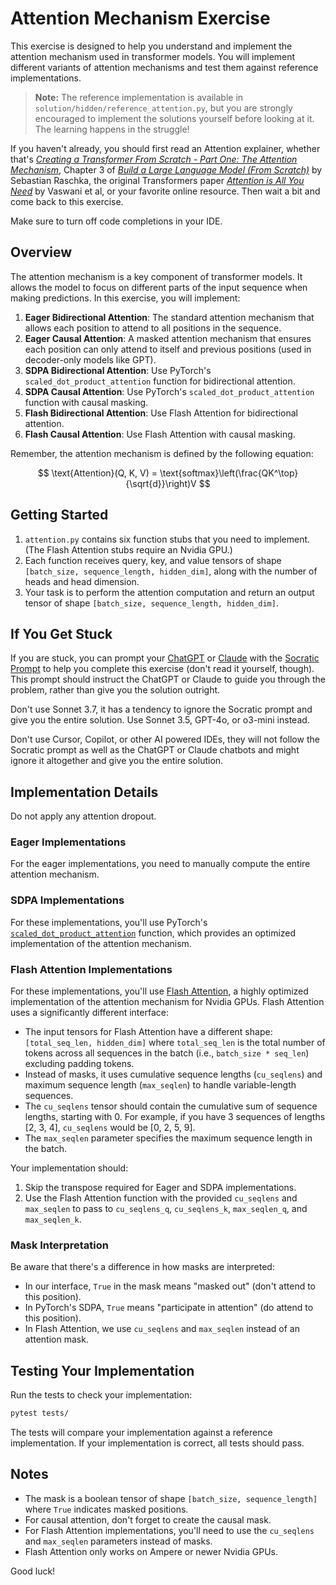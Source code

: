 # Attention Mechanism Exercise

This exercise is designed to help you understand and implement the attention mechanism used in transformer models. You will implement different variants of attention mechanisms and test them against reference implementations.

> **Note:** The reference implementation is available in `solution/hidden/reference_attention.py`, but you are strongly encouraged to implement the solutions yourself before looking at it. The learning happens in the struggle!

If you haven't already, you should first read an Attention explainer, whether that's [*Creating a Transformer From Scratch - Part One: The Attention Mechanism*](https://benjaminwarner.dev/2023/07/01/attention-mechanism.html), Chapter 3 of [*Build a Large Language Model (From Scratch)*](https://sebastianraschka.com/books) by Sebastian Raschka, the original Transformers paper [*Attention is All You Need*](https://arxiv.org/abs/1706.03762) by Vaswani et al, or your favorite online resource. Then wait a bit and come back to this exercise.

Make sure to turn off code completions in your IDE.

## Overview

The attention mechanism is a key component of transformer models. It allows the model to focus on different parts of the input sequence when making predictions. In this exercise, you will implement:

1. **Eager Bidirectional Attention**: The standard attention mechanism that allows each position to attend to all positions in the sequence.
2. **Eager Causal Attention**: A masked attention mechanism that ensures each position can only attend to itself and previous positions (used in decoder-only models like GPT).
3. **SDPA Bidirectional Attention**: Use PyTorch's `scaled_dot_product_attention` function for bidirectional attention.
4. **SDPA Causal Attention**: Use PyTorch's `scaled_dot_product_attention` function with causal masking.
5. **Flash Bidirectional Attention**: Use Flash Attention for bidirectional attention.
6. **Flash Causal Attention**: Use Flash Attention with causal masking.

Remember, the attention mechanism is defined by the following equation:

$$
\text{Attention}(Q, K, V) = \text{softmax}\left(\frac{QK^\top}{\sqrt{d}}\right)V
$$

## Getting Started

1. `attention.py` contains six function stubs that you need to implement. (The Flash Attention stubs require an Nvidia GPU.)
2. Each function receives query, key, and value tensors of shape `[batch_size, sequence_length, hidden_dim]`, along with the number of heads and head dimension.
3. Your task is to perform the attention computation and return an output tensor of shape `[batch_size, sequence_length, hidden_dim]`.

## If You Get Stuck

If you are stuck, you can prompt your [ChatGPT](https://chatgpt.com) or [Claude](https://claude.ai) with the [Socratic Prompt](socratic_prompt.md) to help you complete this exercise (don't read it yourself, though). This prompt should instruct the ChatGPT or Claude to guide you through the problem, rather than give you the solution outright.

Don't use Sonnet 3.7, it has a tendency to ignore the Socratic prompt and give you the entire solution. Use Sonnet 3.5, GPT-4o, or o3-mini instead.

Don't use Cursor, Copilot, or other AI powered IDEs, they will not follow the Socratic prompt as well as the ChatGPT or Claude chatbots and might ignore it altogether and give you the entire solution.

## Implementation Details

Do not apply any attention dropout.

### Eager Implementations

For the eager implementations, you need to manually compute the entire attention mechanism.

### SDPA Implementations

For these implementations, you'll use PyTorch's [`scaled_dot_product_attention`](https://pytorch.org/docs/stable/generated/torch.nn.functional.scaled_dot_product_attention.html) function, which provides an optimized implementation of the attention mechanism.

### Flash Attention Implementations

For these implementations, you'll use [Flash Attention](https://github.com/Dao-AILab/flash-attention), a highly optimized implementation of the attention mechanism for Nvidia GPUs. Flash Attention uses a significantly different interface:

- The input tensors for Flash Attention have a different shape: `[total_seq_len, hidden_dim]` where `total_seq_len` is the total number of tokens across all sequences in the batch (i.e., `batch_size * seq_len`) excluding padding tokens.
- Instead of masks, it uses cumulative sequence lengths (`cu_seqlens`) and maximum sequence length (`max_seqlen`) to handle variable-length sequences.
- The `cu_seqlens` tensor should contain the cumulative sum of sequence lengths, starting with 0. For example, if you have 3 sequences of lengths [2, 3, 4], `cu_seqlens` would be [0, 2, 5, 9].
- The `max_seqlen` parameter specifies the maximum sequence length in the batch.

Your implementation should:
1. Skip the transpose required for Eager and SDPA implementations.
2. Use the Flash Attention function with the provided `cu_seqlens` and `max_seqlen` to pass to `cu_seqlens_q`, `cu_seqlens_k`, `max_seqlen_q`, and `max_seqlen_k`.

### Mask Interpretation

Be aware that there's a difference in how masks are interpreted:
- In our interface, `True` in the mask means "masked out" (don't attend to this position).
- In PyTorch's SDPA, `True` means "participate in attention" (do attend to this position).
- In Flash Attention, we use `cu_seqlens` and `max_seqlen` instead of an attention mask.

## Testing Your Implementation

Run the tests to check your implementation:

```bash
pytest tests/
```

The tests will compare your implementation against a reference implementation. If your implementation is correct, all tests should pass.

## Notes

- The mask is a boolean tensor of shape `[batch_size, sequence_length]` where `True` indicates masked positions.
- For causal attention, don't forget to create the causal mask.
- For Flash Attention implementations, you'll need to use the `cu_seqlens` and `max_seqlen` parameters instead of masks.
- Flash Attention only works on Ampere or newer Nvidia GPUs.

Good luck!